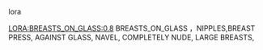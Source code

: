 
lora

<LORA:BREASTS_ON_GLASS:0.8> BREASTS_ON_GLASS ，NIPPLES,BREAST PRESS, AGAINST GLASS, NAVEL, COMPLETELY NUDE, LARGE BREASTS,